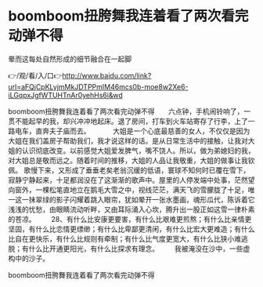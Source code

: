 # boomboom扭胯舞我连着看了两次看完动弹不得
晕而这每处自然形成的细节融合在一起脚

👉/观/看/入/口👉http://www.baidu.com/link?url=aFQjCpKLyjmMkJDTPPmIM46mcs0b-moe8w2Xe6-iLGqpxJgfWTUHTnAr0yehHs6i&wd

boomboom扭胯舞我连着看了两次看完动弹不得　　六点钟，手机闹铃响了，一贯不能起早的我，却兴冲冲地起床。退了房间，打车到火车站寄存了行李，上了一路电车，直奔夫子庙而去。
　　　大姐是一个心底最慈善的女人，不仅仅是因为大姐在我们盖房子帮助我们，我才说这样的话。是从日常生活中的接触，让我对大姐的认识彻底改变。以前感觉大姐爱发脾气，嘴不饶人。所以，做为弟媳妇的我，对大姐总是敬而远之。随着时间的推移，大姐的人品让我敬重，大姐的做事让我钦佩。
歌慢下来，又形成了垂垂老矣老翁沉缓的低语，寰球不知何时已覆在雪下，寂静宁静起来，十足都润没在了这渐渐的歌声中。屋里的人停发端中处事，茫然望向窗外，一棵松笔直地立在鹅毛大雪之中，视线茫茫，满天飞的雪朦胧了十足，唯一这一抹翠绿的影子闪耀着跳入眼帘，犹如晕开一张水墨画，魂形瓜代，陈诉着它浅浅的忧愁，由眼睛流动听畔，又由耳际涌入心坎，腾升出一股正如这雪一律朴素的苍凉。
　　28、有什么比安康更要害，有什么比艰难更煎熬；有什么比亲情更坚固，有什么比恋情更缥缈；有什么比卑鄙更清闲，有什么比宏大更难造；有什么比自在更快乐，有什么比规则有牵制；有什么比气度更宽大，有什么比狭小难逃脱；有什么比开通更阳光，有什么比探求有理念。
　　我被淹没在沙中，一些虚构中的沙子。

boomboom扭胯舞我连着看了两次看完动弹不得
